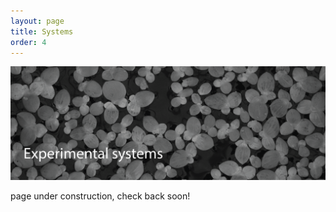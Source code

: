 ```yaml
---
layout: page
title: Systems
order: 4
---
```


![system](images/system-banner.jpg)

page under construction, check back soon!